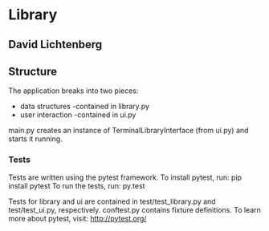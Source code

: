 Library
=======

## David Lichtenberg

## Structure
The application breaks into two pieces:
* data structures -contained in library.py
* user interaction -contained in ui.py

main.py creates an instance of TerminalLibraryInterface (from ui.py) and starts it running. 

### Tests
Tests are written using the pytest framework.
To install pytest, run: pip install pytest
To run the tests, run: py.test

Tests for library and ui are contained in test/test_library.py and test/test_ui.py, respectively. conftest.py contains fixture definitions. 
To learn more about pytest, visit: http://pytest.org/
